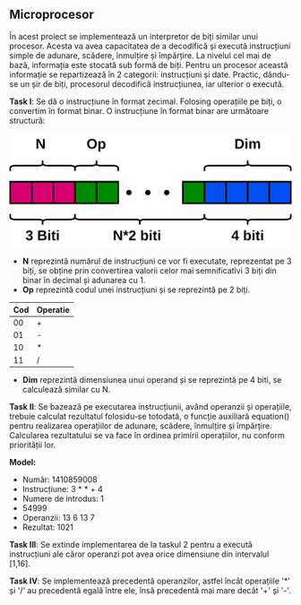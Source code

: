 ## Microprocesor
În acest proiect se implementează un interpretor de biți similar unui procesor. 
Acesta va avea capacitatea de a decodifică și execută instrucțiuni simple de adunare, scădere, înmulțire și împărțire. 
La nivelul cel mai de bază, informația este stocată sub formă de biți. Pentru un procesor această informație se repartizează în 2 categorii: instrucțiuni și date. 
Practic, dându-se un șir de biți, procesorul decodifică instrucțiunea, iar ulterior o execută.

**Task I**: Se dă o instrucțiune în format zecimal. Folosing operațiile pe biți, o convertim în format binar. O instrucțiune în format binar are următoare structură:

![Instruction](Instruction.jpg)

* **N** reprezintă numărul de instrucțiuni ce vor fi executate, reprezentat pe 3 biți, se obține prin convertirea valorii celor mai semnificativi 3 biți din binar în decimal și adunarea cu 1.
* **Op** reprezintă codul unei instrucțiuni și se reprezintă pe 2 biți.
  
| Cod | Operatie |
| --- | -------- |
| 00 | + |
| 01 | - |
| 10 | * |
| 11 | / |

* **Dim** reprezintă dimensiunea unui operand și se reprezintă pe 4 biti, se calculează similar cu N.

**Task II**:
Se bazează pe executarea instrucțiunii, având operanzii și operațiile, trebuie calculat rezultatul folosidu-se totodată, o funcție auxiliară equation() pentru realizarea operațiilor de adunare, scădere, înmulțire și împărțire. Calcularea rezultatului se va face în ordinea primirii operațiilor, nu conform priorității lor.

**Model:**
* Număr: 1410859008
* Instrucțiune: 3 * * + 4
* Numere de introdus: 1
* 54999
* Operanzii: 13 6 13 7
* Rezultat: 1021

**Task III**: Se extinde implementarea de la taskul 2 pentru a execută instrucțiuni ale căror operanzi pot avea orice dimensiune din intervalul [1,16].

**Task IV**: Se implementează precedentă operanzilor, astfel încât operațiile '*' și '/' au precedentă egală între ele, însă precedentă mai mare decât '+' și '-'. 
